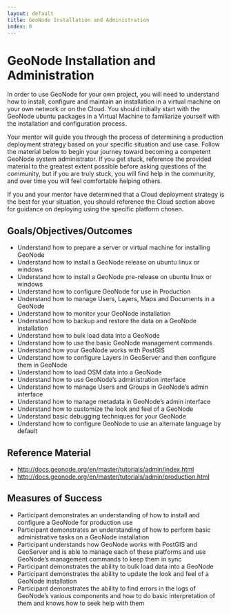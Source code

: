 ```yaml
---
layout: default
title: GeoNode Installation and Administration 
index: 0
---
```


GeoNode Installation and Administration
=======================================

In order to use GeoNode for your own project, you will need to understand how to install, configure and maintain an installation in a virtual machine on your own network or on the Cloud. You should initially start with the GeoNode ubuntu packages in a Virtual Machine to familiarize yourself with the installation and configuration process. 

Your mentor will guide you through the process of determining a production deployment strategy based on your specific situation and use case. Follow the material below to begin your journey toward becoming a competent GeoNode system administrator. If you get stuck, reference the provided material to the greatest extent possible before asking questions of the community, but if you are truly stuck, you will find help in the community, and over time you will feel comfortable helping others. 

If you and your mentor have determined that a Cloud deployment strategy is the best for your situation, you should reference the Cloud section above for guidance on deploying using the specific platform chosen.

Goals/Objectives/Outcomes
-------------------------

* Understand how to prepare a server or virtual machine for installing GeoNode
* Understand how to install a GeoNode release on ubuntu linux or windows
* Understand how to install a GeoNode pre-release on ubuntu linux or windows
* Understand how to configure GeoNode for use in Production
* Understand how to manage Users, Layers, Maps and Documents in a GeoNode
* Understand how to monitor your GeoNode installation
* Understand how to backup and restore the data on a GeoNode installation
* Understand how to bulk load data into a GeoNode
* Understand how to use the basic GeoNode management commands
* Understand how your GeoNode works with PostGIS
* Understand how to configure Layers in GeoServer and then configure them in GeoNode
* Understand how to load OSM data into a GeoNode
* Understand how to use GeoNode’s administration interface
* Understand how to manage Users and Groups in GeoNode’s admin interface
* Understand how to manage metadata in GeoNode’s admin interface
* Understand how to customize the look and feel of a GeoNode
* Understand basic debugging techniques for your GeoNode
* Understand how to configure GeoNode to use an alternate language by default

Reference Material
------------------

* http://docs.geonode.org/en/master/tutorials/admin/index.html
* http://docs.geonode.org/en/master/tutorials/admin/production.html

Measures of Success
-------------------

* Participant demonstrates an understanding of how to install and configure a GeoNode for production use
* Participant demonstrates an understanding of how to perform basic administrative tasks on a GeoNode installation
* Participant understands how GeoNode works with PostGIS and GeoServer and is able to manage each of these platforms and use GeoNode’s management commands to keep them in sync
* Participant demonstrates the ability to bulk load data into a GeoNode
* Participant demonstrates the ability to update the look and feel of a GeoNode installation
* Participant demonstrates the ability to find errors in the logs of GeoNode’s various components and how to do basic interpretation of them and knows how to seek help with them

